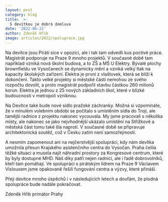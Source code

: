 ```yaml
---
layout: post
category: blog
title:  >-
  S devítkou je dobrá domluva
date: '2022-06-22'
author: Zdeněk Hřib
image: articles/2022/spoluprace.jpg
---
```

Na devítce jsou Piráti sice v opozici, ale i tak tam odvedli kus poctivé práce. Magistrát podporuje na Praze 9 mnoho projektů. V současné době tam například vzniká nová školní budova, a to ZŠ a MŠ U Elektry. Bývalé plochy brownfieldu ve Vysočanech se dynamicky mění a vzniká velký tlak na kapacity školských zařízení. Elektra je první z vlaštovek, která se blíží k dokončení. Takto velké projekty si městské části nemohou ze svého rozpočtu dovolit, a proto magistrát podpořil stavbu částkou 260 milionů korun. Elektra je jednou z 25 nových základních škol, které v blízké
budoucnosti v metropoli vzniknou.

Na Devítce také bude nové sídlo pražské záchranky. Možná si vzpomínáte, že v minulém volebním období se počítalo s umístěním sídla do Troji, ale
tamější radnice z projektu nakonec vycouvala. My jsme pracovali s několika místy, ale nakonec se jako nejvhodnější ukázalo umístění na Střížkově a městská část tomu také šla naproti. V současné době se připravuje architektonická soutěž, což v Česku zatím není samozřejmostí.

A nesmím zapomenout ani na nejčerstvější spolupráci, kdy nám devítka umožnila přesun Krajského asistenčního centra do Vysočan. Praha čelila těžké
situaci a musela najít náhradní prostory za Kongresové centrum, které by byly dostupné MHD. Náš díky patří nejen radnici, ale i řadě dobrovolníků, kteří tam pomáhají. Ve spolupráci s pirátským lídrem na Praze 9 Václavem Vislousem jsme opakovaně řešili fungování centra a výzvy, které přináší.

Přeji devítce mnoho úspěchů i v následujících letech a doufám, že plodná spolupráce bude nadále pokračovat.

Zdeněk Hřib 
primátor Prahy

